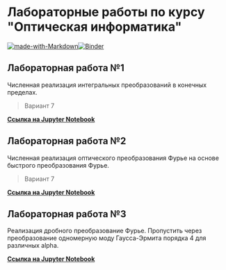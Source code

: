 # Лабораторные работы по курсу "Оптическая информатика"

[![made-with-Markdown](https://img.shields.io/badge/Made%20with-Jupyter%20Notebook-f37726.svg)](https://jupyter.org/)[![Binder](https://mybinder.org/badge_logo.svg)](https://mybinder.org/v2/gh/zsxoff/course-computer-optics/master)

## Лабораторная работа №1

Численная реализация интегральных преобразований в конечных пределах.

> Вариант 7

[**Ссылка на Jupyter Notebook**](https://github.com/zsxoff/course-computer-optics/blob/master/laboratory-1.ipynb)

## Лабораторная работа №2

Численная реализация оптического преобразования Фурье на основе быстрого преобразования Фурье.

> Вариант 7

[**Ссылка на Jupyter Notebook**](https://github.com/zsxoff/course-computer-optics/blob/master/laboratory-2.ipynb)

## Лабораторная работа №3

Реализация дробного преобразование Фурье. Пропустить через преобразование одномерную моду Гаусса-Эрмита порядка 4 для различных alpha.

[**Ссылка на Jupyter Notebook**](https://github.com/zsxoff/course-computer-optics/blob/master/laboratory-3.ipynb)
